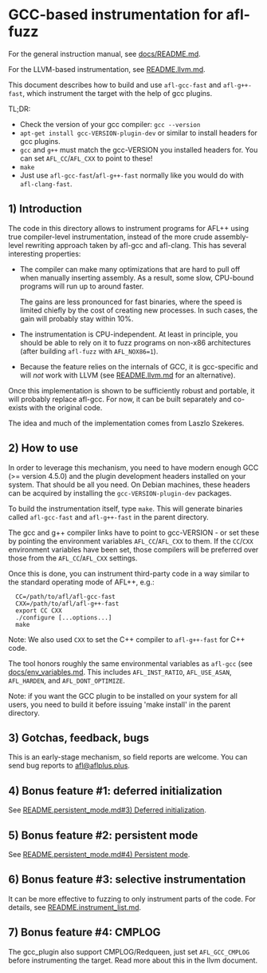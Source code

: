 # GCC-based instrumentation for afl-fuzz

For the general instruction manual, see [docs/README.md](../docs/README.md).

For the LLVM-based instrumentation, see [README.llvm.md](README.llvm.md).

This document describes how to build and use `afl-gcc-fast` and `afl-g++-fast`,
which instrument the target with the help of gcc plugins.

TL;DR:
* Check the version of your gcc compiler: `gcc --version`
* `apt-get install gcc-VERSION-plugin-dev` or similar to install headers for gcc
  plugins.
* `gcc` and `g++` must match the gcc-VERSION you installed headers for. You can
  set `AFL_CC`/`AFL_CXX` to point to these!
* `make`
* Just use `afl-gcc-fast`/`afl-g++-fast` normally like you would do with
  `afl-clang-fast`.

## 1) Introduction

The code in this directory allows to instrument programs for AFL++ using true
compiler-level instrumentation, instead of the more crude assembly-level
rewriting approach taken by afl-gcc and afl-clang. This has several interesting
properties:

- The compiler can make many optimizations that are hard to pull off when
  manually inserting assembly. As a result, some slow, CPU-bound programs will
  run up to around faster.

  The gains are less pronounced for fast binaries, where the speed is limited
  chiefly by the cost of creating new processes. In such cases, the gain will
  probably stay within 10%.

- The instrumentation is CPU-independent. At least in principle, you should be
  able to rely on it to fuzz programs on non-x86 architectures (after building
  `afl-fuzz` with `AFL_NOX86=1`).

- Because the feature relies on the internals of GCC, it is gcc-specific and
  will *not* work with LLVM (see [README.llvm.md](README.llvm.md) for an
  alternative).

Once this implementation is shown to be sufficiently robust and portable, it
will probably replace afl-gcc. For now, it can be built separately and co-exists
with the original code.

The idea and much of the implementation comes from Laszlo Szekeres.

## 2) How to use

In order to leverage this mechanism, you need to have modern enough GCC (>=
version 4.5.0) and the plugin development headers installed on your system. That
should be all you need. On Debian machines, these headers can be acquired by
installing the `gcc-VERSION-plugin-dev` packages.

To build the instrumentation itself, type `make`. This will generate binaries
called `afl-gcc-fast` and `afl-g++-fast` in the parent directory.

The gcc and g++ compiler links have to point to gcc-VERSION - or set these by
pointing the environment variables `AFL_CC`/`AFL_CXX` to them. If the `CC`/`CXX`
environment variables have been set, those compilers will be preferred over
those from the `AFL_CC`/`AFL_CXX` settings.

Once this is done, you can instrument third-party code in a way similar to the
standard operating mode of AFL++, e.g.:

```
  CC=/path/to/afl/afl-gcc-fast
  CXX=/path/to/afl/afl-g++-fast
  export CC CXX
  ./configure [...options...]
  make
```

Note: We also used `CXX` to set the C++ compiler to `afl-g++-fast` for C++ code.

The tool honors roughly the same environmental variables as `afl-gcc` (see
[docs/env_variables.md](../docs/env_variables.md). This includes
`AFL_INST_RATIO`, `AFL_USE_ASAN`, `AFL_HARDEN`, and `AFL_DONT_OPTIMIZE`.

Note: if you want the GCC plugin to be installed on your system for all users,
you need to build it before issuing 'make install' in the parent directory.

## 3) Gotchas, feedback, bugs

This is an early-stage mechanism, so field reports are welcome. You can send bug
reports to afl@aflplus.plus.

## 4) Bonus feature #1: deferred initialization

See
[README.persistent_mode.md#3) Deferred initialization](README.persistent_mode.md#3-deferred-initialization).

## 5) Bonus feature #2: persistent mode

See
[README.persistent_mode.md#4) Persistent mode](README.persistent_mode.md#4-persistent-mode).

## 6) Bonus feature #3: selective instrumentation

It can be more effective to fuzzing to only instrument parts of the code. For
details, see [README.instrument_list.md](README.instrument_list.md).

## 7) Bonus feature #4: CMPLOG

The gcc_plugin also support CMPLOG/Redqueen, just set `AFL_GCC_CMPLOG` before
instrumenting the target.
Read more about this in the llvm document.

